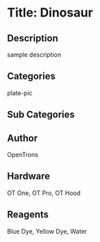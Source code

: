 # Title: Dinosaur

## Description
sample description

## Categories
plate-pic

## Sub Categories

## Author
OpenTrons

## Hardware
OT One, OT Pro, OT Hood

## Reagents
Blue Dye, Yellow Dye, Water